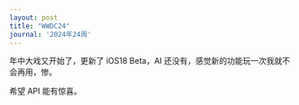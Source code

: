```yaml
---
layout: post
title: "WWDC24"
journal: '2024年24周'
---
```


年中大戏又开始了，更新了 iOS18 Beta，AI 还没有，感觉新的功能玩一次我就不会再用，惨。

希望 API 能有惊喜。
